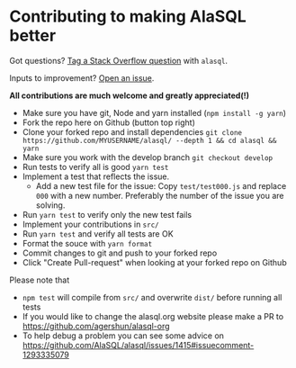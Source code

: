 # Contributing to making AlaSQL better


Got questions? [Tag a Stack Overflow question](http://stackoverflow.com/questions/ask?tags=AlaSQL) with `alasql`.


Inputs to improvement? [Open an issue](https://github.com/agershun/alasql/issues/new). 


**All contributions are much welcome and greatly appreciated(!)** 

- Make sure you have git, Node and yarn installed (`npm install -g yarn`)
- Fork the repo here on Github (button top right)
- Clone your forked repo and install dependencies `git clone https://github.com/MYUSERNAME/alasql/ --depth 1 && cd alasql && yarn` 
- Make sure you work with the develop branch `git checkout develop`
- Run tests to verify all is good `yarn test`
- Implement a test that reflects the issue.
  - Add a new test file for the issue: Copy `test/test000.js` and replace `000` with a new number. Preferably the number of the issue you are solving.
- Run `yarn test` to verify only the new test fails
- Implement your contributions in `src/`
- Run `yarn test` and verify all tests are OK
- Format the souce with `yarn format`
- Commit changes to git and push to your forked repo
- Click "Create Pull-request" when looking at your forked repo on Github

Please note that 
- `npm test` will compile from `src/` and overwrite `dist/` before running all tests
- If you would like to change the alasql.org website please make a PR to https://github.com/agershun/alasql-org
- To help debug a problem you can see some advice on https://github.com/AlaSQL/alasql/issues/1415#issuecomment-1293335079

